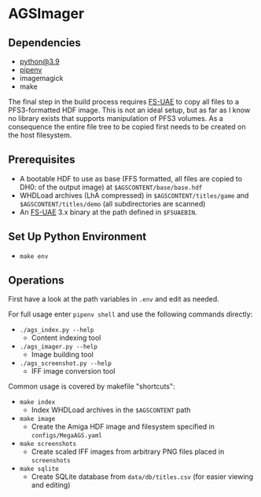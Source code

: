 # AGSImager

## Dependencies
- python@3.9
- [pipenv](https://pipenv.readthedocs.io)
- imagemagick
- make

The final step in the build process requires [FS-UAE](https://fs-uae.net) to copy all files to a PFS3-formatted HDF image. This is not an ideal setup, but as far as I know no library exists that supports manipulation of PFS3 volumes. As a consequence the entire file tree to be copied first needs to be created on the host filesystem.

## Prerequisites
- A bootable HDF to use as base (FFS formatted, all files are copied to DH0: of the output image) at `$AGSCONTENT/base/base.hdf`
- WHDLoad archives (LhA compressed) in `$AGSCONTENT/titles/game` and `$AGSCONTENT/titles/demo` (all subdirectories are scanned)
- An [FS-UAE](https://fs-uae.net) 3.x binary at the path defined in `$FSUAEBIN`. 

## Set Up Python Environment
- `make env`

## Operations

First have a look at the path variables in `.env` and edit as needed.

For full usage enter `pipenv shell` and use the following commands directly:

- `./ags_index.py --help`
  - Content indexing tool
- `./ags_imager.py --help`
  - Image building tool
- `./ags_screenshot.py --help`
  - IFF image conversion tool

Common usage is covered by makefile "shortcuts":

- `make index`
  - Index WHDLoad archives in the `$AGSCONTENT` path
- `make image`
  - Create the Amiga HDF image and filesystem specified in `configs/MegaAGS.yaml`
- `make screenshots`
  - Create scaled IFF images from arbitrary PNG files placed in `screenshots` 
- `make sqlite`
  - Create SQLite database from `data/db/titles.csv` (for easier viewing and editing)
 